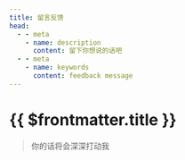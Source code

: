 ```yaml
--- 
title: 留言反馈
head:
  - - meta
    - name: description
      content: 留下你想说的话吧
  - - meta
    - name: keywords
      content: feedback message
---
```


# {{ $frontmatter.title }}

> 你的话将会深深打动我

<ClientOnly>
  <VtFeedback />
</ClientOnly>
